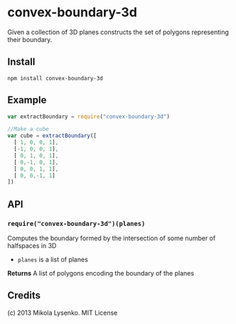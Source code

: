 convex-boundary-3d
==================
Given a collection of 3D planes constructs the set of polygons representing their boundary.

## Install

    npm install convex-boundary-3d

## Example

```javascript
var extractBoundary = require("convex-boundary-3d")

//Make a cube
var cube = extractBoundary([
  [ 1, 0, 0, 1],
  [-1, 0, 0, 1],
  [ 0, 1, 0, 1],
  [ 0,-1, 0, 1],
  [ 0, 0, 1, 1],
  [ 0, 0,-1, 1]
])
```

## API

### `require("convex-boundary-3d")(planes)`
Computes the boundary formed by the intersection of some number of halfspaces in 3D

* `planes` is a list of planes

**Returns** A list of polygons encoding the boundary of the planes

## Credits
(c) 2013 Mikola Lysenko. MIT License